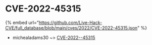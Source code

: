 # CVE-2022-45315
{% embed url="https://github.com/Live-Hack-CVE/full_database/blob/main/cves/2022/CVE-2022-45315.json" %}

* michealadams30 ~> [CVE-2022--45315](https://www.alice-snow.ru/2022/database/cve-2022-45315/cve-2022--45315-michealadams30)